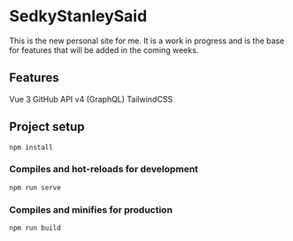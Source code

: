 # SedkyStanleySaid

This is the new personal site for me. It is a work in progress and is the base for features that will be added in the coming weeks.


## Features
Vue 3
GitHub API v4 (GraphQL)
TailwindCSS
## Project setup

```
npm install
```

### Compiles and hot-reloads for development

```
npm run serve
```

### Compiles and minifies for production

```
npm run build
```
